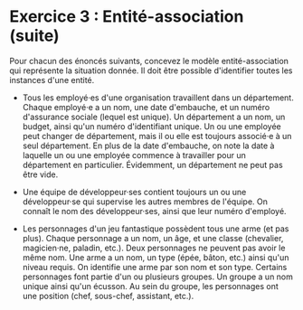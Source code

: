 # Exercice 3 : Entité-association (suite)

Pour chacun des énoncés suivants, concevez le modèle entité-association
qui représente la situation donnée. Il doit être possible d'identifier
toutes les instances d'une entité.


-   Tous les employé·es d'une organisation travaillent dans un
    département. Chaque employé·e a un nom, une date d'embauche, et un
    numéro d'assurance sociale (lequel est unique). Un département a un
    nom, un budget, ainsi qu'un numéro d'identifiant unique. Un ou une
    employée peut changer de département, mais il ou elle est toujours
    associé·e à un seul département. En plus de la date d'embauche, on
    note la date à laquelle un ou une employée commence à travailler
    pour un département en particulier. Évidemment, un département ne
    peut pas être vide.

-   Une équipe de développeur·ses contient toujours un ou une
    développeur·se qui supervise les autres membres de l'équipe. On
    connaît le nom des développeur·ses, ainsi que leur numéro d'employé.

-   Les personnages d'un jeu fantastique possèdent tous une arme (et pas
    plus). Chaque personnage a un nom, un âge, et une classe (chevalier,
    magicien·ne, paladin, etc.). Deux personnages ne peuvent pas avoir
    le même nom. Une arme a un nom, un type (épée, bâton, etc.) ainsi
    qu'un niveau requis. On identifie une arme par son nom et son type.
    Certains personnages font partie d'un ou plusieurs groupes. Un
    groupe a un nom unique ainsi qu'un écusson. Au sein du groupe, les
    personnages ont une position (chef, sous-chef, assistant, etc.).
